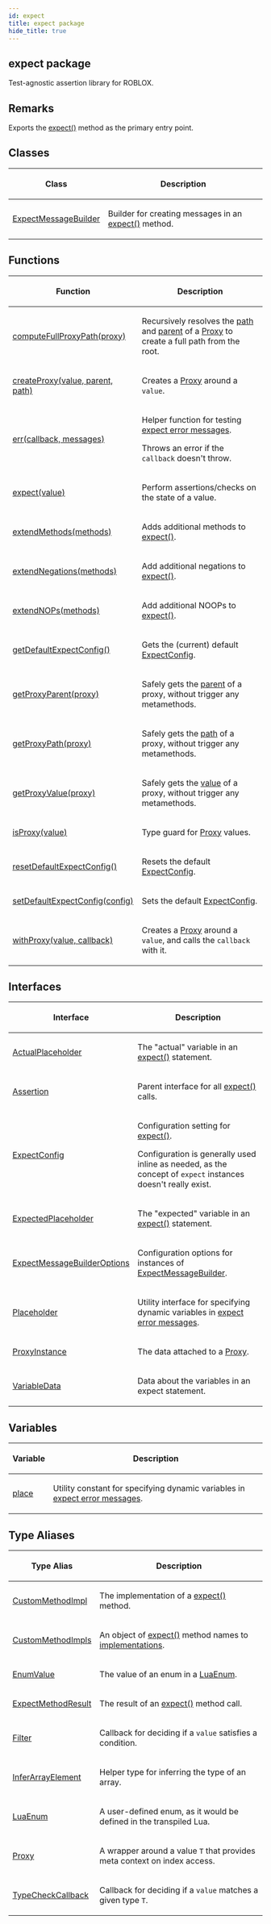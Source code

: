```yaml
---
id: expect
title: expect package
hide_title: true
---
```



## expect package

Test-agnostic assertion library for ROBLOX.

## Remarks

Exports the [expect()](./expect.expect.md) method as the primary entry point.

## Classes

<table><thead><tr><th>

Class


</th><th>

Description


</th></tr></thead>
<tbody><tr><td>

[ExpectMessageBuilder](./expect.expectmessagebuilder.md)


</td><td>

Builder for creating messages in an [expect()](./expect.expect.md) method.


</td></tr>
</tbody></table>

## Functions

<table><thead><tr><th>

Function


</th><th>

Description


</th></tr></thead>
<tbody><tr><td>

[computeFullProxyPath(proxy)](./expect.computefullproxypath.md)


</td><td>

Recursively resolves the [path](./expect.proxyinstance._proxy_path.md) and [parent](./expect.proxyinstance._proxy_parent.md) of a [Proxy](./expect.proxy.md) to create a full path from the root.


</td></tr>
<tr><td>

[createProxy(value, parent, path)](./expect.createproxy.md)


</td><td>

Creates a [Proxy](./expect.proxy.md) around a `value`<!-- -->.


</td></tr>
<tr><td>

[err(callback, messages)](./expect.err.md)


</td><td>

Helper function for testing [expect error messages](./expect.expectmessagebuilder.md)<!-- -->.

Throws an error if the `callback` doesn't throw.


</td></tr>
<tr><td>

[expect(value)](./expect.expect.md)


</td><td>

Perform assertions/checks on the state of a value.


</td></tr>
<tr><td>

[extendMethods(methods)](./expect.extendmethods.md)


</td><td>

Adds additional methods to [expect()](./expect.expect.md)<!-- -->.


</td></tr>
<tr><td>

[extendNegations(methods)](./expect.extendnegations.md)


</td><td>

Add additional negations to [expect()](./expect.expect.md)<!-- -->.


</td></tr>
<tr><td>

[extendNOPs(methods)](./expect.extendnops.md)


</td><td>

Add additional NOOPs to [expect()](./expect.expect.md)<!-- -->.


</td></tr>
<tr><td>

[getDefaultExpectConfig()](./expect.getdefaultexpectconfig.md)


</td><td>

Gets the (current) default [ExpectConfig](./expect.expectconfig.md)<!-- -->.


</td></tr>
<tr><td>

[getProxyParent(proxy)](./expect.getproxyparent.md)


</td><td>

Safely gets the [parent](./expect.proxyinstance._proxy_parent.md) of a proxy, without trigger any metamethods.


</td></tr>
<tr><td>

[getProxyPath(proxy)](./expect.getproxypath.md)


</td><td>

Safely gets the [path](./expect.proxyinstance._proxy_path.md) of a proxy, without trigger any metamethods.


</td></tr>
<tr><td>

[getProxyValue(proxy)](./expect.getproxyvalue.md)


</td><td>

Safely gets the [value](./expect.proxyinstance._proxy_value.md) of a proxy, without trigger any metamethods.


</td></tr>
<tr><td>

[isProxy(value)](./expect.isproxy.md)


</td><td>

Type guard for [Proxy](./expect.proxy.md) values.


</td></tr>
<tr><td>

[resetDefaultExpectConfig()](./expect.resetdefaultexpectconfig.md)


</td><td>

Resets the default [ExpectConfig](./expect.expectconfig.md)<!-- -->.


</td></tr>
<tr><td>

[setDefaultExpectConfig(config)](./expect.setdefaultexpectconfig.md)


</td><td>

Sets the default [ExpectConfig](./expect.expectconfig.md)<!-- -->.


</td></tr>
<tr><td>

[withProxy(value, callback)](./expect.withproxy.md)


</td><td>

Creates a [Proxy](./expect.proxy.md) around a `value`<!-- -->, and calls the `callback` with it.


</td></tr>
</tbody></table>

## Interfaces

<table><thead><tr><th>

Interface


</th><th>

Description


</th></tr></thead>
<tbody><tr><td>

[ActualPlaceholder](./expect.actualplaceholder.md)


</td><td>

The "actual" variable in an [expect()](./expect.expect.md) statement.


</td></tr>
<tr><td>

[Assertion](./expect.assertion.md)


</td><td>

Parent interface for all [expect()](./expect.expect.md) calls.


</td></tr>
<tr><td>

[ExpectConfig](./expect.expectconfig.md)


</td><td>

Configuration setting for [expect()](./expect.expect.md)<!-- -->.

Configuration is generally used inline as needed, as the concept of `expect` instances doesn't really exist.


</td></tr>
<tr><td>

[ExpectedPlaceholder](./expect.expectedplaceholder.md)


</td><td>

The "expected" variable in an [expect()](./expect.expect.md) statement.


</td></tr>
<tr><td>

[ExpectMessageBuilderOptions](./expect.expectmessagebuilderoptions.md)


</td><td>

Configuration options for instances of [ExpectMessageBuilder](./expect.expectmessagebuilder.md)<!-- -->.


</td></tr>
<tr><td>

[Placeholder](./expect.placeholder.md)


</td><td>

Utility interface for specifying dynamic variables in [expect error messages](./expect.expectmessagebuilder.md)<!-- -->.


</td></tr>
<tr><td>

[ProxyInstance](./expect.proxyinstance.md)


</td><td>

The data attached to a [Proxy](./expect.proxy.md)<!-- -->.


</td></tr>
<tr><td>

[VariableData](./expect.variabledata.md)


</td><td>

Data about the variables in an expect statement.


</td></tr>
</tbody></table>

## Variables

<table><thead><tr><th>

Variable


</th><th>

Description


</th></tr></thead>
<tbody><tr><td>

[place](./expect.place.md)


</td><td>

Utility constant for specifying dynamic variables in [expect error messages](./expect.expectmessagebuilder.md)<!-- -->.


</td></tr>
</tbody></table>

## Type Aliases

<table><thead><tr><th>

Type Alias


</th><th>

Description


</th></tr></thead>
<tbody><tr><td>

[CustomMethodImpl](./expect.custommethodimpl.md)


</td><td>

The implementation of a [expect()](./expect.expect.md) method.


</td></tr>
<tr><td>

[CustomMethodImpls](./expect.custommethodimpls.md)


</td><td>

An object of [expect()](./expect.expect.md) method names to [implementations](./expect.custommethodimpl.md)<!-- -->.


</td></tr>
<tr><td>

[EnumValue](./expect.enumvalue.md)


</td><td>

The value of an enum in a [LuaEnum](./expect.luaenum.md)<!-- -->.


</td></tr>
<tr><td>

[ExpectMethodResult](./expect.expectmethodresult.md)


</td><td>

The result of an [expect()](./expect.expect.md) method call.


</td></tr>
<tr><td>

[Filter](./expect.filter.md)


</td><td>

Callback for deciding if a `value` satisfies a condition.


</td></tr>
<tr><td>

[InferArrayElement](./expect.inferarrayelement.md)


</td><td>

Helper type for inferring the type of an array.


</td></tr>
<tr><td>

[LuaEnum](./expect.luaenum.md)


</td><td>

A user-defined enum, as it would be defined in the transpiled Lua.


</td></tr>
<tr><td>

[Proxy](./expect.proxy.md)


</td><td>

A wrapper around a value `T` that provides meta context on index access.


</td></tr>
<tr><td>

[TypeCheckCallback](./expect.typecheckcallback.md)


</td><td>

Callback for deciding if a `value` matches a given type `T`<!-- -->.


</td></tr>
</tbody></table>